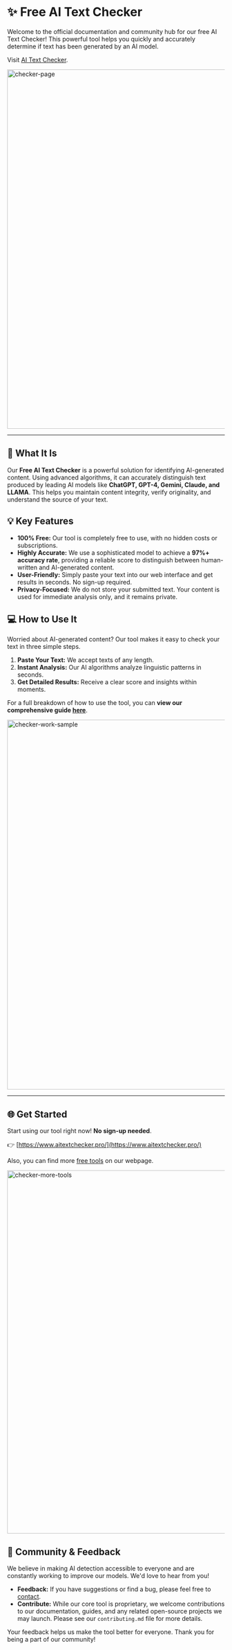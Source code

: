 # ✨ Free AI Text Checker

Welcome to the official documentation and community hub for our free AI Text Checker! This powerful tool helps you quickly and accurately determine if text has been generated by an AI model. 

Visit [AI Text Checker](https://www.aitextchecker.pro/).

<img width="1645" height="831" alt="checker-page" src="https://github.com/user-attachments/assets/9277095c-f0a0-455c-aaa5-a96d00784f80" />

---

## 🚀 What It Is

Our **Free AI Text Checker** is a powerful solution for identifying AI-generated content. Using advanced algorithms, it can accurately distinguish text produced by leading AI models like **ChatGPT, GPT-4, Gemini, Claude, and LLAMA**. This helps you maintain content integrity, verify originality, and understand the source of your text.

## 💡 Key Features

* **100% Free:** Our tool is completely free to use, with no hidden costs or subscriptions.
* **Highly Accurate:** We use a sophisticated model to achieve a **97%+ accuracy rate**, providing a reliable score to distinguish between human-written and AI-generated content.
* **User-Friendly:** Simply paste your text into our web interface and get results in seconds. No sign-up required.
* **Privacy-Focused:** We do not store your submitted text. Your content is used for immediate analysis only, and it remains private.

## 💻 How to Use It

Worried about AI-generated content? Our tool makes it easy to check your text in three simple steps.

1.  **Paste Your Text:** We accept texts of any length.
2.  **Instant Analysis:** Our AI algorithms analyze linguistic patterns in seconds.
3.  **Get Detailed Results:** Receive a clear score and insights within moments.

For a full breakdown of how to use the tool, you can **view our comprehensive guide [here](https://sites.google.com/view/how-to-use-ai-text-checker)**.

<img width="1465" height="855" alt="checker-work-sample" src="https://github.com/user-attachments/assets/8cc9c731-565e-4fd4-92bc-a830bd824f99" />

---

## 🌐 Get Started

Start using our tool right now! **No sign-up needed**.

👉 [https://www.aitextchecker.pro/](https://www.aitextchecker.pro/)

Also, you can find more [free tools](https://www.aitextchecker.pro/ai-tools) on our webpage.

<img width="1705" height="840" alt="checker-more-tools" src="https://github.com/user-attachments/assets/008e5981-7713-4876-991a-05fa0f75f660" />


## 🤝 Community & Feedback

We believe in making AI detection accessible to everyone and are constantly working to improve our models. We'd love to hear from you!

* **Feedback:** If you have suggestions or find a bug, please feel free to [contact](https://www.aitextchecker.pro/contact).
* **Contribute:** While our core tool is proprietary, we welcome contributions to our documentation, guides, and any related open-source projects we may launch. Please see our `contributing.md` file for more details.

Your feedback helps us make the tool better for everyone. Thank you for being a part of our community!
